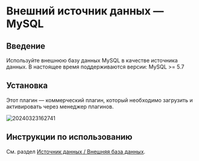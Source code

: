 # Внешний источник данных — MySQL

<PluginInfo commercial="true" name="data-source-external-mysql"></PluginInfo>

## Введение

Используйте внешнюю базу данных MySQL в качестве источника данных. В настоящее время поддерживаются версии: MySQL >= 5.7

## Установка

Этот плагин — коммерческий плагин, который необходимо загрузить и активировать через менеджер плагинов.

![20240323162741](https://static-docs.nocobase.com/20240323162741.png)

## Инструкции по использованию

См. раздел [Источник данных / Внешняя база данных](/handbook/data-source-manager/external-database).
